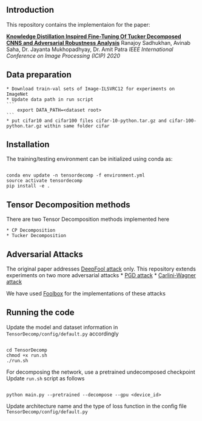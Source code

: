 ## Introduction

This repository contains the implementaion for the paper:

**[Knowledge Distillation Inspired Fine-Tuning Of Tucker Decomposed CNNS and Adversarial Robustness Analysis](https://ieeexplore.ieee.org/document/9190672)**
Ranajoy Sadhukhan, Avinab Saha, Dr. Jayanta Mukhopadhyay, Dr. Amit Patra
_IEEE International Conference on Image Processing (ICIP) 2020_

## Data preparation

    * Download train-val sets of Image-ILSVRC12 for experiments on ImageNet
    * Update data path in run script
    ```
        export DATA_PATH=<dataset root>
    ```
    * put cifar10 and cifar100 files cifar-10-python.tar.gz and cifar-100-python.tar.gz within same folder cifar
    

## Installation

The training/testing environment can be initialized using conda as:
```

conda env update -n tensordecomp -f environment.yml
source activate tensordecomp
pip install -e .
```

## Tensor Decomposition methods

There are two Tensor Decomposition methods implemented here

    * CP Decomposition
    * Tucker Decomposition

## Adversarial Attacks

The original paper addresses [DeepFool attack](https://arxiv.org/abs/1511.04599) only.
This repository extends experiments on two more adversarial attacks
    * [PGD attack](https://arxiv.org/abs/1706.06083)
    * [Carlini-Wagner attack](https://arxiv.org/abs/1608.04644)

We have used [Foolbox](https://foolbox.readthedocs.io/en/v2.4.0/) for the implementations of these attacks

## Running the code

Update the model and dataset information in ``TensorDecomp/config/default.py`` accordingly
```

cd TensorDecomp
chmod +x run.sh
./run.sh
```

For decomposing the network, use a pretrained undecomposed checkpoint
Update ``run.sh`` script as follows
```

python main.py --pretrained --decompose --gpu <device_id>
```
Update architecture name and the type of loss function in the config file `` TensorDecomp/config/default.py``
